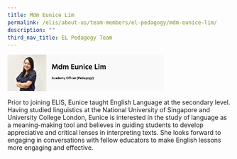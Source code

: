 ```yaml
---
title: Mdm Eunice Lim
permalink: /elis/about-us/team-members/el-pedagogy/mdm-eunice-lim/
description: ""
third_nav_title: EL Pedagogy Team
---
```

<img src="/images/mdm%20eunice%20lim.png" 
     style="width:70%">

Prior to joining ELIS, Eunice taught English Language at the secondary level. Having studied linguistics at the National University of Singapore and University College London, Eunice is interested in the study of language as a meaning-making tool and believes in guiding students to develop appreciative and critical lenses in interpreting texts. She looks forward to engaging in conversations with fellow educators to make English lessons more engaging and effective.
